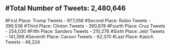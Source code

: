 #Total Number of Tweets: 2,480,646 
---
#First Place: Trump Tweets - 977,056
#Second Place: Rubio Tweets - 399,536
#Third Place: Clinton Tweets - 390,678
#Fourth Place: Cruz Tweets - 254,030
#Fifth Place: Sanders Tweets - 210,276
#Sixth Place: Jeb! Tweets - 141,398
#Seventh Place: Carson Tweets - 62,370
#Last Place: Kasich Tweets - 46,224
